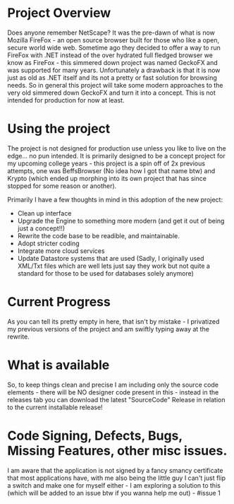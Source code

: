 # Project Overview

Does anyone remember NetScape? It was the pre-dawn of what is now Mozilla FireFox - an open source browser built for those who like a open, secure world wide web. Sometime ago they decided to offer a way to run FireFox with .NET instead of the over hydrated full fledged browser we know as FireFox - this simmered down project was named GeckoFX and was supported for many years. Unfortunately a drawback is that it is now just as old as .NET itself and its not a pretty or fast solution for browsing needs. So in general this project will take some modern approaches to the very old simmered down GeckoFX and turn it into a concept. This is not intended for production for now at least. 

# Using the project

The project is not designed for production use unless you like to live on the edge... no pun intended. It is primarily designed to be a concept project for my upcoming college years - this project is a spin off of 2x previous attempts, one was BeffsBrowser (No idea how I got that name btw) and Krypto (which ended up morphing into its own project that has since stopped for some reason or another). 

Primarily I have a few thoughts in mind in this adoption of the new project:

- Clean up interface
- Upgrade the Engine to something more modern (and get it out of being just a concept!!)
- Rewrite the code base to be readible, and maintainable.
- Adopt stricter coding
- Integrate more cloud services
- Update Datastore systems that are used (Sadly, I originally used XML/Txt files which are well lets just say they work but not quite a standard for those to be used for databases solely anymore) 

# Current Progress

As you can tell its pretty empty in here, that isn't by mistake - I privatized my previous versions of the project and am swiftly typing away at the rewrite. 

# What is available

So, to keep things clean and precise I am including only the source code elements - there will be NO designer code present in this - instead in the releases tab you can download the latest "SourceCode" Release in relation to the current installable release! 

# Code Signing, Defects, Bugs, Missing Features, other misc issues. 

I am aware that the application is not signed by a fancy smancy certificate that most applications have, with me also being the little guy I can't just flip a switch and make one for myself either - I am exploring a solution to this (which will be added to an issue btw if you wanna help me out) - #issue 1
